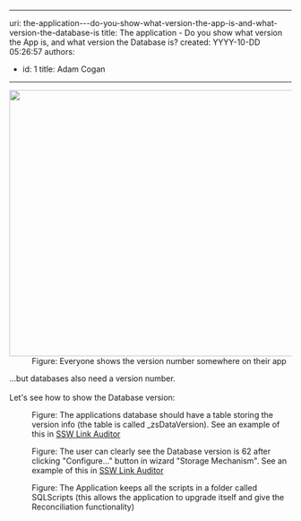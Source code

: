 

---
uri: the-application---do-you-show-what-version-the-app-is-and-what-version-the-database-is
title: The application - Do you show what version the App is, and what version the Database is?
created: YYYY-10-DD 05:26:57
authors:
  - id: 1
    title: Adam Cogan
---




<span class='intro'> 
  <dl class="image">
    <dt><img width="625" height="522" alt="" style="width&#58;576px;height&#58;475px;" src="/PublishingImages/LinkAuditor.png" /> </dt>
    <dd>Figure&#58; Everyone shows the version number somewhere on their app </dd>
</dl>
...but databases also need a version number.<br>
<br>
Let's see&#160;how to show the Database version&#58;&#160; 
 </span>


  <dl class="image">
    <dt><img alt="" src="/PublishingImages/zsVersionTable.png" /> </dt>
    <dd>Figure&#58; The applications database should have a table storing the version info (the table is called _zsDataVersion). See an example of this in <a href="http&#58;//www.ssw.com.au/SSW/LinkAuditor/">SSW Link Auditor</a> </dd>
</dl>
<dl class="image">
    <dt><img alt="" src="/PublishingImages/LinkAuditorVersion.png" /> </dt>
    <dd>Figure&#58; The user can clearly see the Database version is&#160;62&#160;after clicking &quot;Configure...&quot; button in wizard &quot;Storage Mechanism&quot;. See an example of this in <a href="http&#58;//www.ssw.com.au/SSW/LinkAuditor/">SSW Link Auditor</a> </dd>
</dl>
<dl class="image">
    <dt><img alt="" src="/PublishingImages/ChangeScripts.jpg" /> </dt>
    <dd>Figure&#58; The Application keeps all the scripts in a folder called SQLScripts (this allows the application to upgrade itself and give the Reconciliation functionality) </dd>
</dl>



